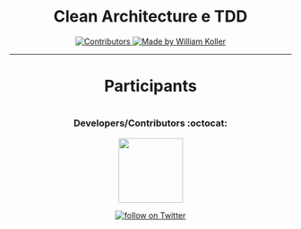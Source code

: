 <h1 align="center">
Clean Architecture e TDD
</h1>

<p align="center">
  <a href="https://github.com/williamkoller/link-manager/">
    <img src="https://img.shields.io/github/contributors/rocketseat/youtube-clone-discord?color=%237159c1&logoColor=%237159c1&style=flat" alt="Contributors">
  </a>

<a href="https://www.linkedin.com/in/williamkoller/">
<img alt="Made by William Koller" src="https://img.shields.io/badge/made%20by-William Koller-%237159c1">
</a>

</p>

<hr>

<h1 align="center">
  Participants
<h1>  
<h3 align="center">
  Developers/Contributors :octocat: 
</h3>
  
<p align="center">
  <img src="https://avatars2.githubusercontent.com/u/37092943?s=400&u=aeb659355263c064e78242debb0bd6de5266bbdf&v=4" width=115>

</p>


<p align="center">
  <a href="https://twitter.com/intent/follow?screen_name=williamkoller">
    <img src="https://img.shields.io/twitter/follow/williamkoller?style=social&logo=twitter"
    alt="follow on Twitter"></a>
</p>  
